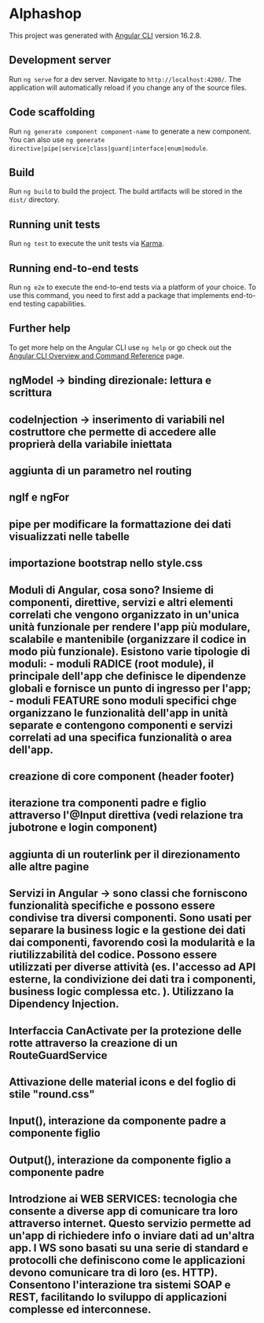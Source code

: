# Alphashop

This project was generated with [Angular CLI](https://github.com/angular/angular-cli) version 16.2.8.

## Development server

Run `ng serve` for a dev server. Navigate to `http://localhost:4200/`. The application will automatically reload if you change any of the source files.

## Code scaffolding

Run `ng generate component component-name` to generate a new component. You can also use `ng generate directive|pipe|service|class|guard|interface|enum|module`.

## Build

Run `ng build` to build the project. The build artifacts will be stored in the `dist/` directory.

## Running unit tests

Run `ng test` to execute the unit tests via [Karma](https://karma-runner.github.io).

## Running end-to-end tests

Run `ng e2e` to execute the end-to-end tests via a platform of your choice. To use this command, you need to first add a package that implements end-to-end testing capabilities.

## Further help

To get more help on the Angular CLI use `ng help` or go check out the [Angular CLI Overview and Command Reference](https://angular.io/cli) page.

## ngModel -> binding direzionale: lettura e scrittura

## codeInjection -> inserimento di variabili nel costruttore che permette di accedere alle proprierà della variabile iniettata

## aggiunta di un parametro nel routing

## ngIf e ngFor

## pipe per modificare la formattazione dei dati visualizzati nelle tabelle

## importazione bootstrap nello style.css

## Moduli di Angular, cosa sono? Insieme di componenti, direttive, servizi e altri elementi correlati che vengono organizzato in un'unica unità funzionale per rendere l'app più modulare, scalabile e mantenibile (organizzare il codice in modo più funzionale). Esistono varie tipologie di moduli: - moduli RADICE (root module), il principale dell'app che definisce le dipendenze globali e fornisce un punto di ingresso per l'app; - moduli FEATURE sono moduli specifici chge organizzano le funzionalità dell'app in unità separate e contengono componenti e servizi correlati ad una specifica funzionalità o area dell'app.

## creazione di core component (header footer)

## iterazione tra componenti padre e figlio attraverso l'@Input direttiva (vedi relazione tra jubotrone e login component)

## aggiunta di un routerlink per il direzionamento alle altre pagine

## Servizi in Angular -> sono classi che forniscono funzionalità specifiche e possono essere condivise tra diversi componenti. Sono usati per separare la business logic e la gestione dei dati dai componenti, favorendo così la modularità e la riutilizzabilità del codice. Possono essere utilizzati per diverse attività (es. l'accesso ad API esterne, la condivizione dei dati tra i componenti, business logic complessa etc. ). Utilizzano la Dipendency Injection.

## Interfaccia CanActivate per la protezione delle rotte attraverso la creazione di un RouteGuardService

## Attivazione delle material icons e del foglio di stile "round.css"

## Input(), interazione da componente padre a componente figlio

## Output(), interazione da componente figlio a componente padre

## Introdzione ai WEB SERVICES: tecnologia che consente a diverse app di comunicare tra loro attraverso internet. Questo servizio permette ad un'app di richiedere info o inviare dati ad un'altra app. I WS sono basati su una serie di standard e protocolli che definiscono come le applicazioni devono comunicare tra di loro (es. HTTP). Consentono l'interazione tra sistemi SOAP e REST, facilitando lo sviluppo di applicazioni complesse ed interconnese.
